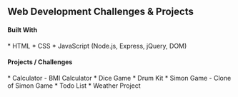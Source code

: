 <h2>Web Development Challenges & Projects</h2>


<h4>Built With</h4>
* HTML
* CSS
* JavaScript (Node.js, Express, jQuery, DOM)


<h4>Projects / Challenges</h4>
* Calculator - BMI Calculator
* Dice Game
* Drum Kit
* Simon Game - Clone of Simon Game
* Todo List
* Weather Project
